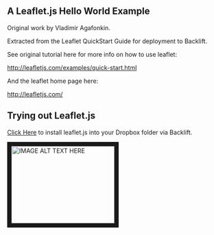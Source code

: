 A Leaflet.js Hello World Example
--------------------------------

Original work by Vladimir Agafonkin.

Extracted from the Leaflet QuickStart Guide for deployment to Backlift.

See original tutorial here for more info on how to use leaflet:

http://leafletjs.com/examples/quick-start.html

And the leaflet home page here:

http://leafletjs.com/


Trying out Leaflet.js
---------------------

<a href="https://backlift.com/backlift/dropbox/create?template=github.com/colevscode/hellojs-leafletjs">Click Here</a> to install leaflet.js into your Dropbox folder via Backlift.


<a href="http://www.youtube.com/watch?feature=player_embedded&v=YOUTUBE_VIDEO_ID_HERE
" target="_blank"><img src="http://img.youtube.com/vi/YOUTUBE_VIDEO_ID_HERE/0.jpg" 
alt="IMAGE ALT TEXT HERE" width="240" height="180" border="10" /></a>